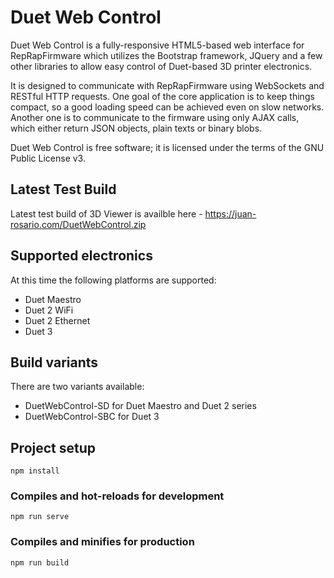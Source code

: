 # Duet Web Control

Duet Web Control is a fully-responsive HTML5-based web interface for RepRapFirmware which utilizes the Bootstrap framework, JQuery and a few other libraries to allow easy control of Duet-based 3D printer electronics.

It is designed to communicate with RepRapFirmware using WebSockets and RESTful HTTP requests. One goal of the core application is to keep things compact, so a good loading speed can be achieved even on slow networks. Another one is to communicate to the firmware using only AJAX calls, which either return JSON objects, plain texts or binary blobs.

Duet Web Control is free software; it is licensed under the terms of the GNU Public License v3.

## Latest Test Build
Latest test build of 3D Viewer is availble here - https://juan-rosario.com/DuetWebControl.zip

## Supported electronics

At this time the following platforms are supported:

* Duet Maestro
* Duet 2 WiFi
* Duet 2 Ethernet
* Duet 3

## Build variants

There are two variants available:

* DuetWebControl-SD for Duet Maestro and Duet 2 series
* DuetWebControl-SBC for Duet 3

## Project setup
```
npm install
```

### Compiles and hot-reloads for development
```
npm run serve
```

### Compiles and minifies for production
```
npm run build
```
